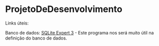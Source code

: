 ProjetoDeDesenvolvimento
========================
Links úteis:
  
  
  
  
   Banco de dados:
       <a href="http://www.sqliteexpert.com/download.html">SQLite Expert 3</a> - Este programa nos será muito útil na definição do banco de dados.
